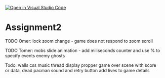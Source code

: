 [![Open in Visual Studio Code](https://classroom.github.com/assets/open-in-vscode-c66648af7eb3fe8bc4f294546bfd86ef473780cde1dea487d3c4ff354943c9ae.svg)](https://classroom.github.com/online_ide?assignment_repo_id=7803187&assignment_repo_type=AssignmentRepo)
# Assignment2
 


TODO Omer:
lock zoom change - game does not respond to zoom scroll

TODO Tomer:
mobs slide animation - add miliseconds counter and use % to specify events
enemy ghosts



Todo:
walls css
music thread
display propper game over scene with score or data, dead pacman sound and retry button
add lives to game details








